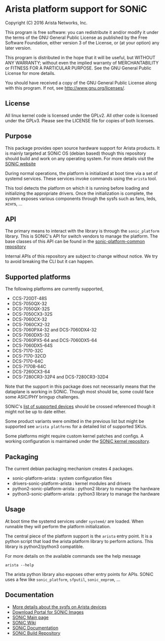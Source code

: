 Arista platform support for SONiC
=================================

Copyright (C) 2016 Arista Networks, Inc.

This program is free software: you can redistribute it and/or modify
it under the terms of the GNU General Public License as published by
the Free Software Foundation, either version 3 of the License, or
(at your option) any later version.

This program is distributed in the hope that it will be useful,
but WITHOUT ANY WARRANTY; without even the implied warranty of
MERCHANTABILITY or FITNESS FOR A PARTICULAR PURPOSE.  See the
GNU General Public License for more details.

You should have received a copy of the GNU General Public License
along with this program.  If not, see <http://www.gnu.org/licenses/>.

## License

All linux kernel code is licensed under the GPLv2. All other code is
licensed under the GPLv3. Please see the LICENSE file for copies of
both licenses.

## Purpose

This package provides open source hardware support for Arista products.
It is mainly targeted at SONiC OS (debian based) though this repository should
build and work on any operating system.
For more details visit the [SONiC website](https://azure.github.io/SONiC/)

During normal operations, the platform is initialized at boot time via a set of
systemd services. These services invoke commands using the `arista` tool.

This tool detects the platform on which it is running before loading and
initializing the appropriate drivers.
Once the initialization is complete, the system exposes various
components through the sysfs such as fans, leds, xcvrs, ...

## API

The primary means to interact with the library is through the `sonic_platform`
library. This is SONiC's API for switch vendors to manage the platform.
The base classes of this API can be found in the
[sonic-platform-common repository](https://github.com/Azure/sonic-platform-common)

Internal APIs of this repository are subject to change without notice.
We try to avoid breaking the CLI but it can happen.

## Supported platforms

The following platforms are currently supported,

 - CCS-720DT-48S
 - DCS-7050QX-32
 - DCS-7050QX-32S
 - DCS-7050CX3-32S
 - DCS-7060CX-32
 - DCS-7060CX2-32
 - DCS-7060PX4-32 and DCS-7060DX4-32
 - DCS-7060DX5-32
 - DCS-7060PX5-64 and DCS-7060DX5-64
 - DCS-7060DX5-64S
 - DCS-7170-32C
 - DCS-7170-32CD
 - DCS-7170-64C
 - DCS-7170B-64C
 - DCS-7260CX3-64
 - DCS-7280CR3-32P4 and DCS-7280CR3-32D4

Note that the support in this package does not necessarily means that the
dataplane is working in SONiC.
Though most should be, some could face some ASIC/PHY bringup challenges.

SONiC's [list of supported devices](https://azure.github.io/SONiC/Supported-Devices-and-Platforms.html)
should be crossed referenced though it might not be up to date either.

Some product variants were omitted in the previous list but might be supported
see `arista platforms` for a detailed list of supported SKUs.

Some platforms might require custom kernel patches and configs.
A working configuration is maintained under the [SONiC kernel repository](https://github.com/Azure/sonic-linux-kernel).

## Packaging

The current debian packaging mechanism creates 4 packages.
 - sonic-platform-arista : system configuration files
 - drivers-sonic-platform-arista : kernel modules and drivers
 - python2-sonic-platform-arista : python2 library to manage the hardware
 - python3-sonic-platform-arista : python3 library to manage the hardware

## Usage

At boot time the systemd services under `systemd/` are loaded. When runnable they
will perform the platform initialization.

The central piece of the platform support is the `arista` entry point.
It is a python script that load the arista platform library to perform actions.
This library is python2/python3 compatible.

For more details on the available commands see the help message
```
arista --help
```

The arista python library also exposes other entry points for APIs.
SONiC uses a few like `sonic_platform`, `sfputil`, `sonic_eeprom`, ...

## Documentation

 - [More details about the sysfs on Arista devices](./README.sysfs.md)
 - [Download Portal for SONiC Images](https://sonic-build.azurewebsites.net/ui/sonic/pipelines)
 - [SONiC Main page](https://azure.github.io/SONiC/)
 - [SONiC Wiki](https://github.com/Azure/SONiC/wiki)
 - [SONiC Documentation](https://github.com/Azure/SONiC/tree/master/doc)
 - [SONiC Build Repository](https://github.com/Azure/sonic-buildimage)

